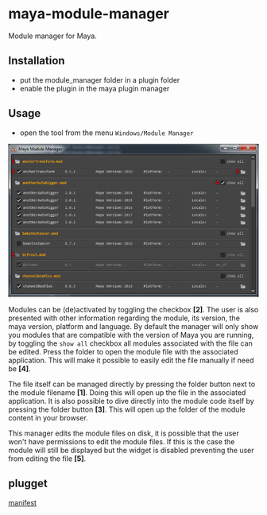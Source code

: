 # maya-module-manager
Module manager for Maya.


## Installation
- put the module_manager folder in a plugin folder
- enable the plugin in the maya plugin manager

## Usage
- open the tool from the menu `Windows/Module Manager`

<p align="center"><img src="https://github.com/hannesdelbeke/maya-module-manager/blob/docs/docs/_images/module-manager-example.png?raw=true"></p>

Modules can be (de)activated by toggling the checkbox **[2]**. The user is also presented with other information regarding the module, its version, the maya version, platform and language. By default the manager will only show you modules that are compatible with the version of Maya you are running, by toggling the `show all` checkbox all modules associated with the file can be edited. Press the folder to open the module file with the associated application. This will make it possible to easily edit the file manually if need be **[4]**.

The file itself can be managed directly by pressing the folder button next to the module filename **[1]**. Doing this will open up the file in the associated application. It is also possible to dive directly into the module code itself by pressing the folder button **[3]**. This will open up the folder of the module content in your browser.

This manager edits the module files on disk, it is possible that the user won't have permissions to edit the module files. If this is the case the module will still be displayed but the widget is disabled preventing the user from editing the file **[5]**.

## plugget
[manifest](https://github.com/plugget/plugget-pkgs/tree/main/maya/module-manager)
